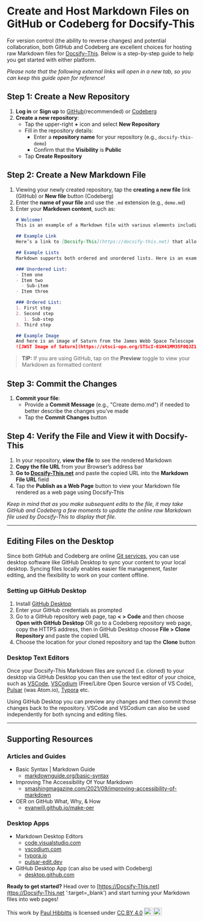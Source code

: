 # Create and Host Markdown Files on GitHub or Codeberg for Docsify-This

For version control (the ability to reverse changes) and potential collaboration, both GitHub and Codeberg are excellent choices for hosting raw Markdown files for [Docsify&#8288;&#8211;&#8288;This](https://docsify-this.net). Below is a step-by-step guide to help you get started with either platform.

_Please note that the following external links will open in a new tab, so you can keep this guide open for reference!_

## Step 1: Create a New Repository

1. **Log in** or **Sign up** to [GitHub](https://github.com ':target=_blank')(recommended) or [Codeberg](https://codeberg.org ':target=_blank')
2. **Create a new repository**:
   - Tap the upper-right **+** icon and select **New Repository**
   - Fill in the repository details:
     - Enter a **repository name** for your repository (e.g., `docsify-this-demo`)
     - Confirm that the **Visibility** is **Public**
   - Tap **Create Repository**

## Step 2: Create a New Markdown File

1. Viewing your newly created repository, tap the **creating a new file** link (GitHub) or **New file** button (Codeberg)
2. Enter the **name of your file** and use the `.md` extension (e.g., `demo.md`)
3. Enter your **Markdown content**, such as:
   ```markdown
   # Welcome!
   This is an example of a Markdown file with various elements including headers, paragraphs, links, lists and images.
   
   ## Example Link
   Here’s a link to [Docsify-This](https://docsify-this.net) that allows you to easily publish Markdown files as web pages.

   ## Example Lists
   Markdown supports both ordered and unordered lists. Here is an example of each
   
   ### Unordered List:
   - Item one
   - Item two
     - Sub-item
   - Item three
   
   ### Ordered List:
   1. First step
   2. Second step
      1. Sub-step
   3. Third step

   ## Example Image
   And here is an image of Saturn from the James Webb Space Telescope (JWST):  
   ![JWST Image of Saturn](https://stsci-opo.org/STScI-01H41MM35F0QJZ1FRC1TX9MZVE.png)
   ```
  > **TIP:** If you are using GitHub, tap on the **Preview** toggle to view your Markdown as formatted content

## Step 3: Commit the Changes

1. **Commit your file**:
   - Provide a **Commit Message** (e.g., "Create demo.md") if needed to better describe the changes you’ve made
   - Tap the **Commit Changes** button

## Step 4: Verify the File and View it with Docsify-This

1. In your repository, **view the file** to see the rendered Markdown
2. **Copy the file URL** from your Browser’s address bar
3. **Go to [Docsify-This.net](https://docsify-this.net ':target=_blank')** and paste the copied URL into the **Markdown File URL** field
4. Tap the **Publish as a Web Page** button to view your Markdown file rendered as a web page using Docsify-This

_Keep in mind that as you make subsequent edits to the file, it may take GitHub and Codeberg a few moments to update the online raw Markdown file used by Docsify-This to display that file._

---

## Editing Files on the Desktop

Since both GitHub and Codeberg are online [Git services](https://www.w3schools.com/git/git_intro.asp ':target=_blank'), you can use desktop software like GitHub Desktop to sync your content to your local desktop. Syncing files locally enables easier file management, faster editing, and the flexibility to work on your content offline.

### Setting up GitHub Desktop

1. Install [GitHub Desktop](https://desktop.github.com ':target=_blank')
2. Enter your GitHub credentials as prompted
3. Go to a GitHub repository web page, tap **< > Code** and then choose **Open with GitHub Desktop** OR go to a Codeberg repository web page, copy the HTTPS address, then in GitHub Desktop choose **File > Clone Repository** and paste the copied URL
4. Choose the location for your cloned repository and tap the **Clone** button

### Desktop Text Editors

Once your Docsify-This Markdown files are synced (i.e. cloned) to your desktop via GitHub Desktop you can then use the text editor of your choice, such as [VSCode](https://code.visualstudio.com ':target=_blank'), [VSCodium](https://vscodium.com/ ':target=_blank') (Free/Libre Open Source version of VS Code), [Pulsar](https://pulsar-edit.dev ':target=_blank') (was Atom.io), [Typora](https://typora.io/ ':target=_blank') etc.

Using GitHub Desktop you can preview any changes and then commit those changes back to the repository. VSCode and VSCodium can also be used independently for both syncing and editing files.

---

## Supporting Resources

### Articles and Guides

- Basic Syntax | Markdown Guide
  - [markdownguide.org/basic-syntax](https://www.markdownguide.org/basic-syntax ':target=_blank')
- Improving The Accessibility Of Your Markdown
  - [smashingmagazine.com/2021/09/improving-accessibility-of-markdown](https://www.smashingmagazine.com/2021/09/improving-accessibility-of-markdown ':target=_blak')
- OER on GitHub What, Why, & How
  - [evanwill.github.io/make-oer](https://evanwill.github.io/make-oer ':target=_blank')

### Desktop Apps

- Markdown Desktop Editors
  - [code.visualstudio.com](https://code.visualstudio.com ':target=_blank')
  - [vscodium.com](https://vscodium.com/ ':target=_blank')
  - [typora.io](https://typora.io ':target=_blank')
  - [pulsar-edit.dev](https://pulsar-edit.dev ':target=_blank') 
- GitHub Desktop App (can also be used with Codeberg)
  - [desktop.github.com](https://desktop.github.com ':target=_blank')

**Ready to get started?**
Head over to [https://Docsify-This.net](ttps://Docsify-This.net ':target=_blank') and start turning your Markdown files into web pages!

<p xmlns:cc="http://creativecommons.org/ns#" >This work by <a rel="cc:attributionURL dct:creator" property="cc:attributionName" href="https://hibbittsdesign.org">Paul Hibbitts</a> is licensed under <a href="https://creativecommons.org/licenses/by/4.0/?ref=chooser-v1" target="_blank" rel="license noopener noreferrer" style="display:inline-block;">CC BY 4.0<img style="height:22px!important;margin-left:3px;vertical-align:text-bottom;" src="https://mirrors.creativecommons.org/presskit/icons/cc.svg?ref=chooser-v1" alt=""><img style="height:22px!important;margin-left:3px;vertical-align:text-bottom;" src="https://mirrors.creativecommons.org/presskit/icons/by.svg?ref=chooser-v1" alt=""></a></p>
